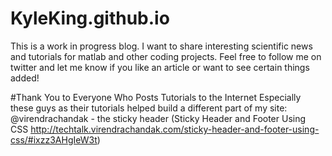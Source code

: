 KyleKing.github.io
==================

This is a work in progress blog. I want to share interesting scientific news and tutorials for matlab and other coding projects. Feel free to follow me on twitter and let me know if you like an article or want to see certain things added!


#Thank You to Everyone Who Posts Tutorials to the Internet
Especially these guys as their tutorials helped build a different part of my site:
@virendrachandak - the sticky header (Sticky Header and Footer Using CSS http://techtalk.virendrachandak.com/sticky-header-and-footer-using-css/#ixzz3AHgIeW3t)